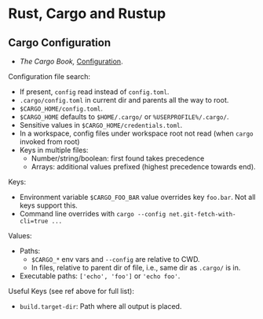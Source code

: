 Rust, Cargo and Rustup
======================


Cargo Configuration
-------------------

- _The Cargo Book,_ [Configuration][cb-config].

Configuration file search:
- If present, `config` read instead of `config.toml`.
- `.cargo/config.toml` in current dir and parents all the way to root.
- `$CARGO_HOME/config.toml`.
- `$CARGO_HOME` defaults to `$HOME/.cargo/` or `%USERPROFILE%/.cargo/`.
- Sensitive values in `$CARGO_HOME/credentials.toml`.
- In a workspace, config files under workspace root not read
  (when `cargo` invoked from root)
- Keys in multiple files:
  - Number/string/boolean: first found takes precedence
  - Arrays: additional values prefixed (highest precedence towards end).

Keys:
- Environment variable `$CARGO_FOO_BAR` value overrides key `foo.bar`.
  Not all keys support this.
- Command line overrides with `cargo --config net.git-fetch-with-cli=true ...`

Values:
- Paths:
  - `$CARGO_*` env vars and `--config` are relative to CWD.
  - In files, relative to parent dir of file, i.e., same dir as `.cargo/` is in.
- Executable paths: `['echo', 'foo']` or `'echo foo'`.

Useful Keys (see ref above for full list):
- `build.target-dir`: Path where all output is placed.



<!-------------------------------------------------------------------->
[cb-config]: https://doc.rust-lang.org/cargo/reference/config.html
